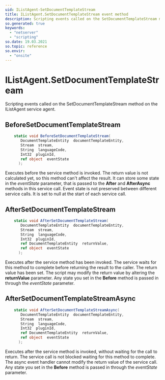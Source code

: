 ```yaml
---
uid: IListAgent-SetDocumentTemplateStream
title: IListAgent.SetDocumentTemplateStream event method
description: Scripting events called on the SetDocumentTemplateStream method on the IListAgent service agent.
so.generated: true
keywords:
  - "netserver"
  - "scripting"
so.date: 19.03.2021
so.topic: reference
so.envir:
  - "onsite"
---
```

# IListAgent.SetDocumentTemplateStream

Scripting events called on the <see cref='M:SuperOffice.CRM.Services.IListAgent.SetDocumentTemplateStream'>SetDocumentTemplateStream</see> method on the <see cref='IListAgent'>IListAgent</see>  service agent.

## BeforeSetDocumentTemplateStream
```cs
    static void BeforeSetDocumentTemplateStream(
       DocumentTemplateEntity  documentTemplateEntity,
       Stream  stream,
       String  languageCode,
       Int32  pluginId,
       ref object  eventState
      );
```
Executes before the service method is invoked.
The return value is not calculated yet, so this method can't affect the result.
It can store some state in the *eventState* parameter, that is passed to the **After** and **AfterAsync** methods in this service call.
Event state is not preserved between different service calls. It is set to null at the start of each service call.
## AfterSetDocumentTemplateStream
```cs
    static void AfterSetDocumentTemplateStream(
       DocumentTemplateEntity  documentTemplateEntity,
       Stream  stream,
       String  languageCode,
       Int32  pluginId,
       ref DocumentTemplateEntity  returnValue,
       ref object  eventState
      );
```
Executes after the service method has been invoked. The service waits for this method to complete before returning the result to the caller.
The return value has been set. The script may modify the return value by altering the **returnValue** parameter.
Any state you set in the **Before** method is passed in through the *eventState* parameter.
## AfterSetDocumentTemplateStreamAsync
```cs
    static void AfterSetDocumentTemplateStreamAsync(
       DocumentTemplateEntity  documentTemplateEntity,
       Stream  stream,
       String  languageCode,
       Int32  pluginId,
       ref DocumentTemplateEntity  returnValue,
       ref object  eventState
      );
```
Executes after the service method is invoked, without waiting for the call to return.
The service call is not blocked waiting for this method to complete.
The async event handler cannot modify the return value of the service call.
Any state you set in the **Before** method is passed in through the *eventState* parameter.

